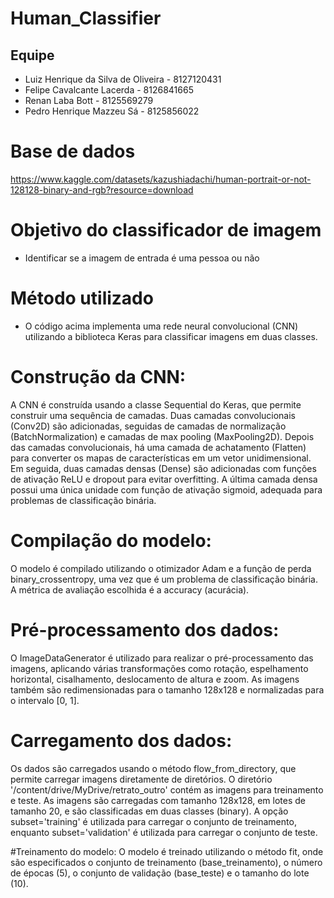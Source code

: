 # Human_Classifier

## Equipe

- Luiz Henrique da Silva de Oliveira - 8127120431
- Felipe Cavalcante Lacerda - 8126841665
- Renan Laba Bott - 8125569279
- Pedro Henrique Mazzeu Sá - 8125856022

# Base de dados

https://www.kaggle.com/datasets/kazushiadachi/human-portrait-or-not-128128-binary-and-rgb?resource=download

# Objetivo do classificador de imagem

- Identificar se a imagem de entrada é uma pessoa ou não

# Método utilizado

- O código acima implementa uma rede neural convolucional (CNN) utilizando a biblioteca Keras para classificar imagens em duas classes.

# Construção da CNN:
A CNN é construída usando a classe Sequential do Keras, que permite construir uma sequência de camadas.
Duas camadas convolucionais (Conv2D) são adicionadas, seguidas de camadas de normalização (BatchNormalization) e camadas de max pooling (MaxPooling2D).
Depois das camadas convolucionais, há uma camada de achatamento (Flatten) para converter os mapas de características em um vetor unidimensional.
Em seguida, duas camadas densas (Dense) são adicionadas com funções de ativação ReLU e dropout para evitar overfitting.
A última camada densa possui uma única unidade com função de ativação sigmoid, adequada para problemas de classificação binária.

# Compilação do modelo:
O modelo é compilado utilizando o otimizador Adam e a função de perda binary_crossentropy, uma vez que é um problema de classificação binária.
A métrica de avaliação escolhida é a accuracy (acurácia).

# Pré-processamento dos dados:
O ImageDataGenerator é utilizado para realizar o pré-processamento das imagens, aplicando várias transformações como rotação, espelhamento horizontal, cisalhamento, deslocamento de altura e zoom.
As imagens também são redimensionadas para o tamanho 128x128 e normalizadas para o intervalo [0, 1].

# Carregamento dos dados:
Os dados são carregados usando o método flow_from_directory, que permite carregar imagens diretamente de diretórios.
O diretório '/content/drive/MyDrive/retrato_outro' contém as imagens para treinamento e teste.
As imagens são carregadas com tamanho 128x128, em lotes de tamanho 20, e são classificadas em duas classes (binary).
A opção subset='training' é utilizada para carregar o conjunto de treinamento, enquanto subset='validation' é utilizada para carregar o conjunto de teste.

#Treinamento do modelo:
O modelo é treinado utilizando o método fit, onde são especificados o conjunto de treinamento (base_treinamento), o número de épocas (5), o conjunto de validação (base_teste) e o tamanho do lote (10).
